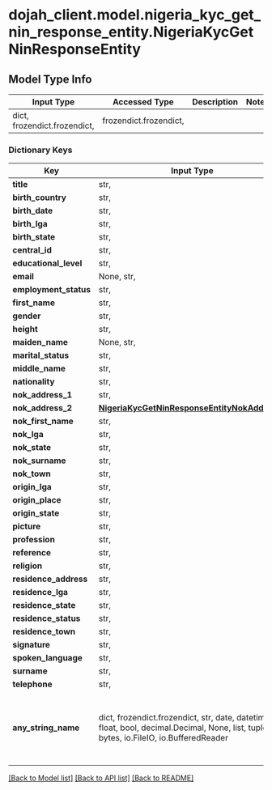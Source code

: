 # dojah_client.model.nigeria_kyc_get_nin_response_entity.NigeriaKycGetNinResponseEntity

## Model Type Info
Input Type | Accessed Type | Description | Notes
------------ | ------------- | ------------- | -------------
dict, frozendict.frozendict,  | frozendict.frozendict,  |  | 

### Dictionary Keys
Key | Input Type | Accessed Type | Description | Notes
------------ | ------------- | ------------- | ------------- | -------------
**title** | str,  | str,  |  | [optional] 
**birth_country** | str,  | str,  |  | [optional] 
**birth_date** | str,  | str,  |  | [optional] 
**birth_lga** | str,  | str,  |  | [optional] 
**birth_state** | str,  | str,  |  | [optional] 
**central_id** | str,  | str,  |  | [optional] 
**educational_level** | str,  | str,  |  | [optional] 
**email** | None, str,  | NoneClass, str,  |  | [optional] 
**employment_status** | str,  | str,  |  | [optional] 
**first_name** | str,  | str,  |  | [optional] 
**gender** | str,  | str,  |  | [optional] 
**height** | str,  | str,  |  | [optional] 
**maiden_name** | None, str,  | NoneClass, str,  |  | [optional] 
**marital_status** | str,  | str,  |  | [optional] 
**middle_name** | str,  | str,  |  | [optional] 
**nationality** | str,  | str,  |  | [optional] 
**nok_address_1** | str,  | str,  |  | [optional] 
**nok_address_2** | [**NigeriaKycGetNinResponseEntityNokAddress2**](NigeriaKycGetNinResponseEntityNokAddress2.md) | [**NigeriaKycGetNinResponseEntityNokAddress2**](NigeriaKycGetNinResponseEntityNokAddress2.md) |  | [optional] 
**nok_first_name** | str,  | str,  |  | [optional] 
**nok_lga** | str,  | str,  |  | [optional] 
**nok_state** | str,  | str,  |  | [optional] 
**nok_surname** | str,  | str,  |  | [optional] 
**nok_town** | str,  | str,  |  | [optional] 
**origin_lga** | str,  | str,  |  | [optional] 
**origin_place** | str,  | str,  |  | [optional] 
**origin_state** | str,  | str,  |  | [optional] 
**picture** | str,  | str,  |  | [optional] 
**profession** | str,  | str,  |  | [optional] 
**reference** | str,  | str,  |  | [optional] 
**religion** | str,  | str,  |  | [optional] 
**residence_address** | str,  | str,  |  | [optional] 
**residence_lga** | str,  | str,  |  | [optional] 
**residence_state** | str,  | str,  |  | [optional] 
**residence_status** | str,  | str,  |  | [optional] 
**residence_town** | str,  | str,  |  | [optional] 
**signature** | str,  | str,  |  | [optional] 
**spoken_language** | str,  | str,  |  | [optional] 
**surname** | str,  | str,  |  | [optional] 
**telephone** | str,  | str,  |  | [optional] 
**any_string_name** | dict, frozendict.frozendict, str, date, datetime, int, float, bool, decimal.Decimal, None, list, tuple, bytes, io.FileIO, io.BufferedReader | frozendict.frozendict, str, BoolClass, decimal.Decimal, NoneClass, tuple, bytes, FileIO | any string name can be used but the value must be the correct type | [optional]

[[Back to Model list]](../../README.md#documentation-for-models) [[Back to API list]](../../README.md#documentation-for-api-endpoints) [[Back to README]](../../README.md)

